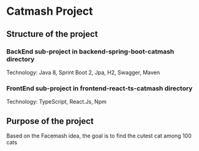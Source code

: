 # Catmash Project

## Structure of the project
### BackEnd sub-project in  backend-spring-boot-catmash directory
Technology: Java 8, Sprint Boot 2, Jpa, H2, Swagger, Maven
### FrontEnd sub-project in frontend-react-ts-catmash directory
Technology: TypeScript, React.Js, Npm
## Purpose of the project

Based on the Facemash idea, the goal is to find the cutest cat among 100 cats
